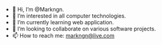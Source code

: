 - 👋 Hi, I’m @Markngn.
- 👀 I’m interested in all computer technologies.
- 🌱 I’m currently learning web application.
- 💞️ I’m looking to collaborate on various software projects.
- 📫 How to reach me: markngn@live.com

<!---
Markngn/Markngn is a ✨ special ✨ repository because its `README.md` (this file) appears on your GitHub profile.
You can click the Preview link to take a look at your changes.
--->
